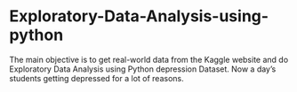# Exploratory-Data-Analysis-using-python
The main objective is to get real-world data from the Kaggle website and do Exploratory Data Analysis using Python depression Dataset. Now a day’s students getting depressed for a lot of reasons.
